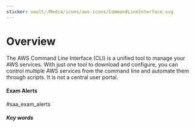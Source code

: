 ```yaml
---
sticker: vault//Media/icons/aws-icons/CommandLineInterface.svg
---
```

# Overview
The AWS Command Line Interface (CLI) is a unified tool to manage your AWS services. With just one tool to download and configure, you can control multiple AWS services from the command line and automate them through scripts. It is not a central user portal.

#### Exam Alerts
#saa_exam_alerts 


##### Key words

